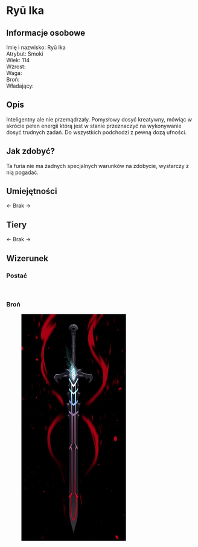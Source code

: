 # Ryū Ika

## Informacje osobowe

Imię i nazwisko: Ryū Ika\
Atrybut: Smoki\
Wiek: 114\
Wzrost:\
Waga:\
Broń:\
Władający:

## Opis

Inteligentny ale nie przemądrzały. Pomysłowy dosyć kreatywny, mówiąc w skrócie pełen energii którą jest w stanie przeznaczyć na wykonywanie dosyć trudnych zadań. Do wszystkich podchodzi z pewną dozą ufności.&#x20;

## Jak zdobyć?

Ta furia nie ma żadnych specjalnych warunków na zdobycie, wystarczy z nią pogadać.

## Umiejętności

<- Brak ->

## Tiery

<- Brak ->

## Wizerunek

### Postać

<figure><img src="../../.gitbook/assets/image (10).png" alt="" width="360"><figcaption></figcaption></figure>

### Broń

<figure><img src="../../.gitbook/assets/image (11).png" alt="" width="277"><figcaption></figcaption></figure>
